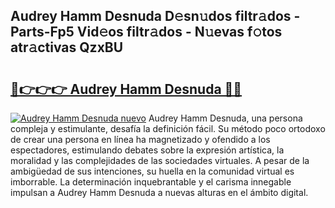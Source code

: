 ## Audrey Hamm Desnuda D𝚎sn𝚞dos filtr𝚊dos - Parts-Fp5 Vid𝚎os filtr𝚊dos - N𝚞evas f𝚘tos atr𝚊ctivas QzxBU

# <h2><a href="http://mb1luc.tromn.icu/?c=Audrey+Hamm+Desnuda">🔗👉👉👉 Audrey Hamm Desnuda 🔗🔗</a></h2>

[![Audrey Hamm Desnuda nuevo](https://i.imgur.com/pEAQMta.gif)](http://mb1luc.tromn.icu/?c=Audrey+Hamm+Desnuda)
Audrey Hamm Desnuda, una persona compleja y estimulante, desafía la definición fácil. Su método poco ortodoxo de crear una persona en línea ha magnetizado y ofendido a los espectadores, estimulando debates sobre la expresión artística, la moralidad y las complejidades de las sociedades virtuales. A pesar de la ambigüedad de sus intenciones, su huella en la comunidad virtual es imborrable. La determinación inquebrantable y el carisma innegable impulsan a Audrey Hamm Desnuda a nuevas alturas en el ámbito digital.
